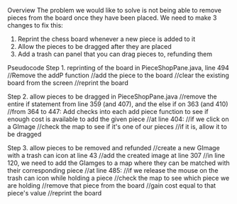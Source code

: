 Overview
The problem we would like to solve is not being able to remove pieces from the board once they have been placed. 
We need to make 3 changes to fix this:
1. Reprint the chess board whenever a new piece is added to it
2. Allow the pieces to be dragged after they are placed
3. Add a trash can panel that you can drag pieces to, refunding them

Pseudocode
Step 1. reprinting of the board
in PieceShopPane.java, line 494
//Remove the addP function
//add the piece to the board
//clear the existing board from the screen
//reprint the board

Step 2. allow pieces to be dragged
in PieceShopPane.java
//remove the entire if statement from line 359 (and 407), and the else if on 363 (and 410)
//from 364 to 447: Add checks into each add piece function to see if enough cost is available to add the given piece
//at line 404:
//if we click on a GImage
	//check the map to see if it's one of our pieces
		//if it is, allow it to be dragged

Step 3. allow pieces to be removed and refunded
//create a new GImage with a trash can icon at line 43
//add the created image at line 307
//in line 120, we need to add the GIamges to a map where they can be matched with their corresponding piece 
//at line 485:
//if we release the mouse on the trash can icon while holding a piece
	//check the map to see which piece we are holding
	//remove that piece from the board
	//gain cost equal to that piece's value
	//reprint the board